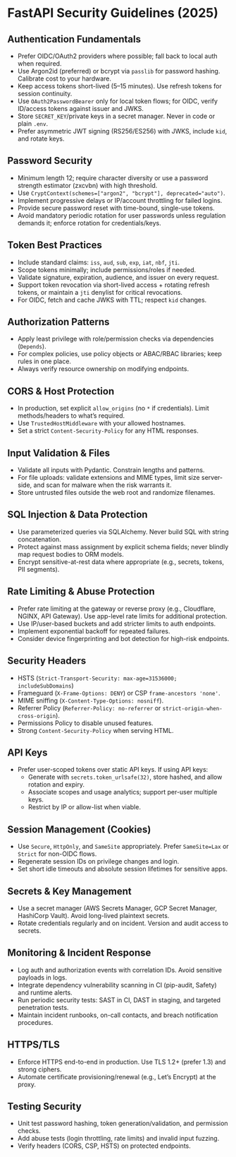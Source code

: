 # FastAPI Security Guidelines (2025)

## Authentication Fundamentals
- Prefer OIDC/OAuth2 providers where possible; fall back to local auth when required.
- Use Argon2id (preferred) or bcrypt via `passlib` for password hashing. Calibrate cost to your hardware.
- Keep access tokens short-lived (5–15 minutes). Use refresh tokens for session continuity.
- Use `OAuth2PasswordBearer` only for local token flows; for OIDC, verify ID/access tokens against issuer and JWKS.
- Store `SECRET_KEY`/private keys in a secret manager. Never in code or plain `.env`.
- Prefer asymmetric JWT signing (RS256/ES256) with JWKS, include `kid`, and rotate keys.

## Password Security
- Minimum length 12; require character diversity or use a password strength estimator (zxcvbn) with high threshold.
- Use `CryptContext(schemes=["argon2", "bcrypt"], deprecated="auto")`.
- Implement progressive delays or IP/account throttling for failed logins.
- Provide secure password reset with time-bound, single-use tokens.
- Avoid mandatory periodic rotation for user passwords unless regulation demands it; enforce rotation for credentials/keys.

## Token Best Practices
- Include standard claims: `iss`, `aud`, `sub`, `exp`, `iat`, `nbf`, `jti`.
- Scope tokens minimally; include permissions/roles if needed.
- Validate signature, expiration, audience, and issuer on every request.
- Support token revocation via short-lived access + rotating refresh tokens, or maintain a `jti` denylist for critical revocations.
- For OIDC, fetch and cache JWKS with TTL; respect `kid` changes.

## Authorization Patterns
- Apply least privilege with role/permission checks via dependencies (`Depends`).
- For complex policies, use policy objects or ABAC/RBAC libraries; keep rules in one place.
- Always verify resource ownership on modifying endpoints.

## CORS & Host Protection
- In production, set explicit `allow_origins` (no `*` if credentials). Limit methods/headers to what’s required.
- Use `TrustedHostMiddleware` with your allowed hostnames.
- Set a strict `Content-Security-Policy` for any HTML responses.

## Input Validation & Files
- Validate all inputs with Pydantic. Constrain lengths and patterns.
- For file uploads: validate extensions and MIME types, limit size server-side, and scan for malware when the risk warrants it.
- Store untrusted files outside the web root and randomize filenames.

## SQL Injection & Data Protection
- Use parameterized queries via SQLAlchemy. Never build SQL with string concatenation.
- Protect against mass assignment by explicit schema fields; never blindly map request bodies to ORM models.
- Encrypt sensitive-at-rest data where appropriate (e.g., secrets, tokens, PII segments).

## Rate Limiting & Abuse Protection
- Prefer rate limiting at the gateway or reverse proxy (e.g., Cloudflare, NGINX, API Gateway). Use app-level rate limits for additional protection.
- Use IP/user-based buckets and add stricter limits to auth endpoints.
- Implement exponential backoff for repeated failures.
- Consider device fingerprinting and bot detection for high-risk endpoints.

## Security Headers
- HSTS (`Strict-Transport-Security: max-age=31536000; includeSubDomains`)
- Frameguard (`X-Frame-Options: DENY`) or CSP `frame-ancestors 'none'`.
- MIME sniffing (`X-Content-Type-Options: nosniff`).
- Referrer Policy (`Referrer-Policy: no-referrer` or `strict-origin-when-cross-origin`).
- Permissions Policy to disable unused features.
- Strong `Content-Security-Policy` when serving HTML.

## API Keys
- Prefer user-scoped tokens over static API keys. If using API keys:
  - Generate with `secrets.token_urlsafe(32)`, store hashed, and allow rotation and expiry.
  - Associate scopes and usage analytics; support per-user multiple keys.
  - Restrict by IP or allow-list when viable.

## Session Management (Cookies)
- Use `Secure`, `HttpOnly`, and `SameSite` appropriately. Prefer `SameSite=Lax` or `Strict` for non-OIDC flows.
- Regenerate session IDs on privilege changes and login.
- Set short idle timeouts and absolute session lifetimes for sensitive apps.

## Secrets & Key Management
- Use a secret manager (AWS Secrets Manager, GCP Secret Manager, HashiCorp Vault). Avoid long-lived plaintext secrets.
- Rotate credentials regularly and on incident. Version and audit access to secrets.

## Monitoring & Incident Response
- Log auth and authorization events with correlation IDs. Avoid sensitive payloads in logs.
- Integrate dependency vulnerability scanning in CI (pip-audit, Safety) and runtime alerts.
- Run periodic security tests: SAST in CI, DAST in staging, and targeted penetration tests.
- Maintain incident runbooks, on-call contacts, and breach notification procedures.

## HTTPS/TLS
- Enforce HTTPS end-to-end in production. Use TLS 1.2+ (prefer 1.3) and strong ciphers.
- Automate certificate provisioning/renewal (e.g., Let’s Encrypt) at the proxy.

## Testing Security
- Unit test password hashing, token generation/validation, and permission checks.
- Add abuse tests (login throttling, rate limits) and invalid input fuzzing.
- Verify headers (CORS, CSP, HSTS) on protected endpoints.